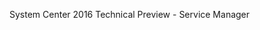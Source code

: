 <Token xmlns:xlink="http://www.w3.org/1999/xlink">System Center 2016 Technical Preview - Service Manager</Token>